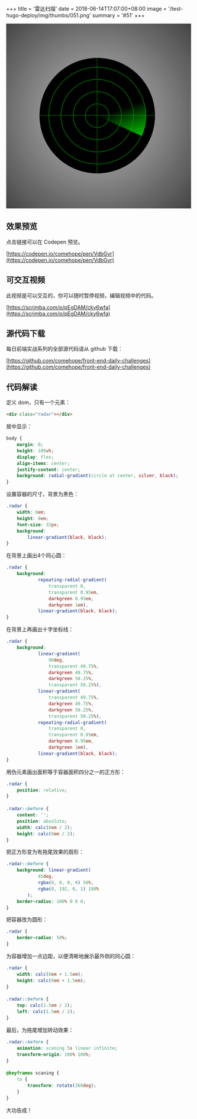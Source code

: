 +++
title = '雷达扫描'
date = 2018-06-14T17:07:00+08:00
image = '/test-hugo-deploy/img/thumbs/051.png'
summary = '#51'
+++

![](./work.png)

## 效果预览

点击链接可以在 Codepen 预览。

[https://codepen.io/comehope/pen/VdbGvr](https://codepen.io/comehope/pen/VdbGvr)

## 可交互视频

此视频是可以交互的，你可以随时暂停视频，编辑视频中的代码。

[https://scrimba.com/p/pEgDAM/cky6wfa](https://scrimba.com/p/pEgDAM/cky6wfa)

## 源代码下载

每日前端实战系列的全部源代码请从 github 下载：

[https://github.com/comehope/front-end-daily-challenges](https://github.com/comehope/front-end-daily-challenges)

## 代码解读

定义 dom，只有一个元素：
```html
<div class="radar"></div>
```

居中显示：
```css
body {
	margin: 0;
	height: 100vh;
	display: flex;
	align-items: center;
	justify-content: center;
	background: radial-gradient(circle at center, silver, black);
}
```

设置容器的尺寸，背景为黑色：
```css
.radar {
	width: 8em;
	height: 8em;
	font-size: 32px;
	background: 
		linear-gradient(black, black);
}
```

在背景上画出4个同心圆：
```css
.radar {
	background: 
			repeating-radial-gradient(
				transparent 0, 
				transparent 0.95em, 
				darkgreen 0.95em, 
				darkgreen 1em),
			linear-gradient(black, black);
}
```

在背景上再画出十字坐标线：
```css
.radar {
	background: 
			linear-gradient(
				90deg,
				transparent 49.75%,
				darkgreen 49.75%,
				darkgreen 50.25%,
				transparent 50.25%),
			linear-gradient(
				transparent 49.75%,
				darkgreen 49.75%,
				darkgreen 50.25%,
				transparent 50.25%),
			repeating-radial-gradient(
				transparent 0, 
				transparent 0.95em, 
				darkgreen 0.95em, 
				darkgreen 1em),
			linear-gradient(black, black);
}
```

用伪元素画出面积等于容器面积四分之一的正方形：
```css
.radar {
	position: relative;
}

.radar::before {
	content: '';
	position: absolute;
	width: calc(8em / 2);
	height: calc(8em / 2);
}
```

把正方形变为有拖尾效果的扇形：
```css
.radar::before {
	background: linear-gradient(
			45deg,
			rgba(0, 0, 0, 0) 50%,
			rgba(0, 192, 0, 1) 100%
		);
	border-radius: 100% 0 0 0;
}
```

把容器改为圆形：
```css
.radar {
	border-radius: 50%;
}
```

为容器增加一点边距，以便清晰地展示最外侧的同心圆：
```css
.radar {
	width: calc(8em + 1.5em);
	height: calc(8em + 1.5em);
}

.radar::before {
	top: calc(1.5em / 2);
	left: calc(1.5em / 2);
}
```

最后，为拖尾增加转动效果：
```css
.radar::before {
	animation: scaning 5s linear infinite;
	transform-origin: 100% 100%;
}

@keyframes scaning {
	to {
		transform: rotate(360deg);
	}
}
```

大功告成！

